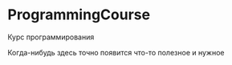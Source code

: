 # ProgrammingCourse

Курс программирования

Когда-нибудь здесь точно появится что-то полезное и нужное
